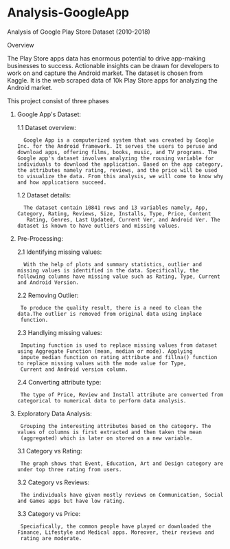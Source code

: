 # Analysis-GoogleApp
Analysis of Google Play Store Dataset (2010-2018)

Overview

The Play Store apps data has enormous potential to drive app-making businesses to success. Actionable insights can be drawn for developers to work on and capture the Android market. The dataset is chosen from Kaggle. It is the web scraped data of 10k Play Store apps for analyzing the Android market. 

This project consist of three phases

1. Google App's Dataset:

    1.1 Dataset overview:
    
         Google App is a computerized system that was created by Google Inc. for the Android framework. It serves the users to peruse and download apps, offering films, books, music, and TV programs. The Google app's dataset involves analyzing the rousing variable for individuals to download the application. Based on the app category, the attributes namely rating, reviews, and the price will be used to visualize the data. From this analysis, we will come to know why and how applications succeed.
         
    1.2 Dataset details:
    
         The dataset contain 10841 rows and 13 variables namely, App, Category, Rating,	Reviews, Size, Installs, Type, Price, Content 
          Rating, Genres, Last Updated, Current Ver, and Android Ver. The dataset is known to have outliers and missing values.
             
2. Pre-Processing:

    2.1 Identifying missing values:
    
         With the help of plots and summary statistics, outlier and missing values is identified in the data. Specifically, the following columns have missing value such as Rating, Type, Current and Android Version. 
         
    2.2 Removing Outlier:
    
        To produce the quality result, there is a need to clean the data.The outlier is removed from original data using inplace
        function. 
        
    2.3 Handlying missing values:
      
        Imputing function is used to replace missing values from dataset using Aggregate Function (mean, median or mode). Applying
        impute_median function on rating attribute and fillna() function to replace missing values with the mode value for Type,
        Current and Android version column. 
        
    2.4 Converting attribute type:
    
        The type of Price, Review and Install attribute are converted from categorical to numerical data to perform data analysis.
    
3. Exploratory Data Analysis:

        Grouping the interesting attributes based on the category. The values of columns is first extracted and then taken the mean
        (aggregated) which is later on stored on a new variable. 

    3.1 Category vs Rating:
    
        The graph shows that Event, Education, Art and Design category are under top three rating from users. 
        
    3.2 Category vs Reviews:
    
        The individuals have given mostly reviews on Communication, Social and Games apps but have low rating.
        
    3.3 Category vs Price:
    
        Speciafically, the common people have played or downloaded the Finance, Lifestyle and Medical apps. Moreover, their reviews and
        rating are moderate. 
